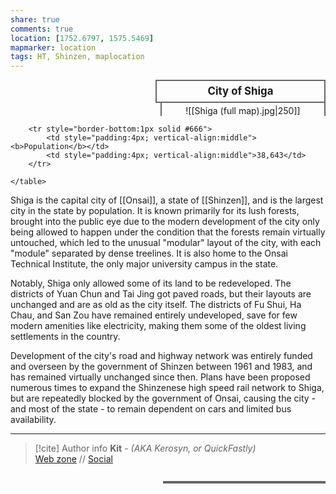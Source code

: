 ```yaml
---
share: true
comments: true
location: [1752.6797, 1575.5469]
mapmarker: location
tags: HT, Shinzen, maplocation
---
```

<div>
  <span style="float:right; width:260px; margin-left:14px; border:2px solid #666; line-height:1.5; font-size:larger; font-weight:bold; text-align:center; padding:4px">City of Shiga</span>
  </div>

  <span style="float:right; clear:right; width:260px; margin-left:14px; border-left:2px solid #666; border-right:2px solid #666; border-collapse:collapse; text-align:center; padding-top:4px">![[Shiga (full map).jpg|250]]</span>

  <div class="" style="float:right; clear:right">
    <table class="" style="float:right; clear:right; width:260px; margin-left:14px; margin-bottom:7px; border:2px solid #666; border-collapse:collapse; line-height:1.5; font-size:small">
		
		<tr style="border-bottom:1px solid #666">
			<td style="padding:4px; vertical-align:middle"><b>Population</b></td>
			<td style="padding:4px; vertical-align:middle">38,643</td>
		</tr>
			
    </table>
  </div>

Shiga is the capital city of [[Onsai]], a state of [[Shinzen]], and is the largest city in the state by population. It is known primarily for its lush forests, brought into the public eye due to the modern development of the city only being allowed to happen under the condition that the forests remain virtually untouched, which led to the unusual "modular" layout of the city, with each "module" separated by dense treelines. It is also home to the Onsai Technical Institute, the only major university campus in the state.

Notably, Shiga only allowed some of its land to be redeveloped. The districts of Yuan Chun and Tai Jing got paved roads, but their layouts are unchanged and are as old as the city itself. The districts of Fu Shui, Ha Chau, and San Zou have remained entirely undeveloped, save for few modern amenities like electricity, making them some of the oldest living settlements in the country.

Development of the city's road and highway network was entirely funded and overseen by the government of Shinzen between 1961 and 1983, and has remained virtually unchanged since then. Plans have been proposed numerous times to expand the Shinzenese high speed rail network to Shiga, but are repeatedly blocked by the government of Onsai, causing the city - and most of the state - to remain dependent on cars and limited bus availability.

-----
> [!cite] Author info
> **Kit** - *(AKA Kerosyn, or QuickFastly)*\
> [Web zone](https://kerosyn.link) // [Social](https://a.tripulse.link/@kit)